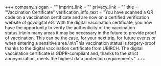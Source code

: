 +++
company_slogan = ""
imprint_link = ""
privacy_link = ""
title = "Vaccination Certificate"
verification_info_text = "You have scanned a QR code on a vaccination certificate and are now on a certified verification website of govdigital eG. With the digital vaccination certificate, you now have the opportunity to verify the authenticity of the vaccination status.\\n\\nIn many areas it may be necessary in the future to provide proof of vaccination. This can be the case, for your next trip, for future events or when entering a sensitive area.\\n\\nThis vaccination status is forgery-proof thanks to the digital vaccination certificate from UBIRCH. The digital vaccination certificate is GDPR-compliant and, thanks to the strict anonymization, meets the highest data protection requirements."
+++


